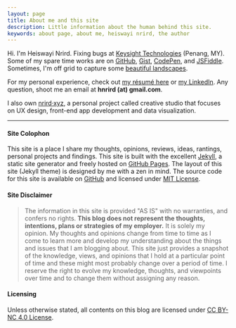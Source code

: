 ```yaml
---
layout: page
title: About me and this site
description: Little information about the human behind this site.
keywords: about page, about me, heiswayi nrird, the author
---
```


Hi. I'm Heiswayi Nrird. Fixing bugs at [Keysight Technologies](https://www.keysight.com) (Penang, MY). Some of my spare time works are on [GitHub](http://github.com/heiswayi), [Gist](http://heiswayi.github.io/my-gists/), [CodePen](http://codepen.io/heiswayi/), and [JSFiddle](http://jsfiddle.net/user/heiswayi/). Sometimes, I'm off grid to capture some [beautiful landscapes](https://heiswayi.github.io/photography/).

For my personal experience, check out [my résumé here](https://heiswayi.github.io/resume/) or [my LinkedIn](https://my.linkedin.com/in/nrird). Any question, shoot me an email at **hnrird (at) gmail.com**.

I also own [nrird·xyz](http://nrird.xyz), a personal project called creative studio that focuses on UX design, front-end app development and data visualization.

---

#### Site Colophon

This site is a place I share my thoughts, opinions, reviews, ideas, rantings, personal projects and findings. This site is built with the excellent [Jekyll](http://jekyllrb.com), a static site generator and freely hosted on [GitHub Pages](https://pages.github.com/). The layout of this site (Jekyll theme) is designed by me with a zen in mind. The source code for this site is available on [GitHub](http://github.com/heiswayi/heiswayi.github.io) and licensed under [MIT License](http://heiswayi.github.io/mit-license).

#### Site Disclaimer

> The information in this site is provided "AS IS" with no warranties, and confers no rights. **This blog does not represent the thoughts, intentions, plans or strategies of my employer.** It is solely my opinion. My thoughts and opinions change from time to time as I come to learn more and develop my understanding about the things and issues that I am blogging about. This site just provides a snapshot of the knowledge, views, and opinions that I hold at a particular point of time and these might most probably change over a period of time. I reserve the right to evolve my knowledge, thoughts, and viewpoints over time and to change them without assigning any reason.

#### Licensing

Unless otherwise stated, all contents on this blog are licensed under [CC BY-NC 4.0 License](https://creativecommons.org/licenses/by-nc/4.0/).
